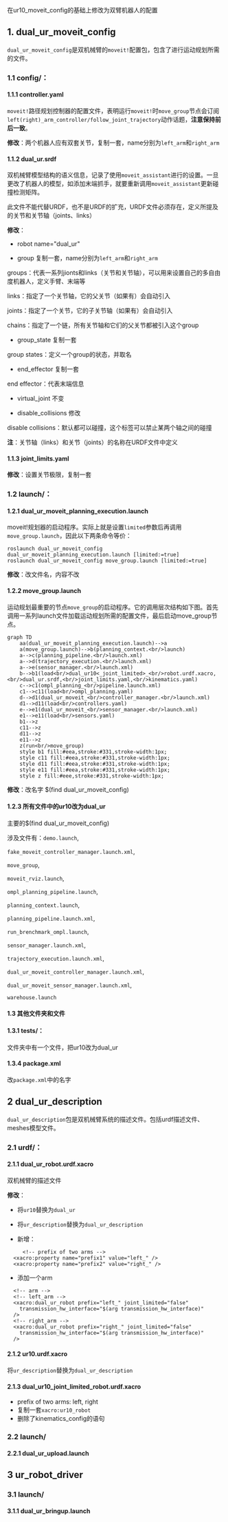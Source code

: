 在ur10_moveit_config的基础上修改为双臂机器人的配置

## 1. dual_ur_moveit_config

`dual_ur_moveit_config`是双机械臂的`moveit!`配置包，包含了进行运动规划所需的文件。

### 1.1 config/：

#### 1.1.1 controller.yaml

`moveit!`路径规划控制器的配置文件，表明运行`moveit!`时`move_group`节点会订阅`left(right)_arm_controller/follow_joint_trajectory`动作话题，**注意保持前后一致**。

**修改**：两个机器人应有双套关节，复制一套，name分别为`left_arm`和`right_arm`

#### 1.1.2 dual_ur.srdf

双机械臂模型结构的语义信息，记录了使用`moveit_assistant`进行的设置。一旦更改了机器人的模型，如添加末端抓手，就要重新调用`moveit_assistant`更新碰撞检测矩阵。

此文件不能代替URDF，也不是URDF的扩充，URDF文件必须存在，定义所提及的关节和关节轴（joints、links）

**修改**：

* robot name="dual_ur"

* group 复制一套，name分别为`left_arm`和`right_arm`

groups：代表一系列jionts和links（关节和关节轴），可以用来设置自己的多自由度机器人，定义手臂、末端等

links：指定了一个关节轴，它的父关节（如果有）会自动引入

joints：指定了一个关节，它的子关节轴（如果有）会自动引入

chains：指定了一个链，所有关节轴和它们的父关节都被引入这个group

* group_state 复制一套

group states：定义一个group的状态，并取名

* end_effector 复制一套

end effector：代表末端信息

* virtual_joint 不变

* disable_collisions 修改

disable collisions：默认都可以碰撞，这个标签可以禁止某两个轴之间的碰撞

**注**：关节轴（links）和关节（joints）的名称在URDF文件中定义

#### 1.1.3 joint_limits.yaml

**修改**：设置关节极限，复制一套

### 1.2 launch/：

#### 1.2.1 dual_ur_moveit_planning_execution.launch

moveit!规划器的启动程序。实际上就是设置`limited`参数后再调用`move_group.launch`，因此以下两条命令等价：

```shell
roslaunch dual_ur_moveit_config dual_ur_moveit_planning_execution.launch [limited:=true]
roslaunch dual_ur_moveit_config move_group.launch [limited:=true]
```

**修改**：改文件名，内容不改

#### 1.2.2 move_group.launch

运动规划最重要的节点`move_group`的启动程序。它的调用层次结构如下图。首先调用一系列launch文件加载运动规划所需的配置文件，最后启动move_group节点。

```mermaid
graph TD
	aa(dual_ur_moveit_planning_execution.launch)-->a
	a(move_group.launch)-->b(planning_context.<br/>launch)
	a-->c(planning_pipeline.<br/>launch.xml)
	a-->d(trajectory_execution.<br/>launch.xml)
	a-->e(sensor_manager.<br/>launch.xml)
	b-->b1(load<br/>dual_ur10<_joint_limited>_<br/>robot.urdf.xacro,<br/>dual_ur.srdf,<br/>joint_limits.yaml,<br/>kinematics.yaml)
	c-->c1(ompl_planning_<br/>pipeline.launch.xml)
	c1-->c11(load<br/>ompl_planning.yaml)
	d-->d1(dual_ur_moveit_<br/>controller_manager.<br/>launch.xml)
	d1-->d11(load<br/>controllers.yaml)
	e-->e1(dual_ur_moveit_<br/>sensor_manager.<br/>launch.xml)
	e1-->e11(load<br/>sensors.yaml)
	b1-->z
	c11-->z
	d11-->z
	e11-->z
	z(run<br/>move_group)
	style b1 fill:#eea,stroke:#331,stroke-width:1px;
	style c11 fill:#eea,stroke:#331,stroke-width:1px;
	style d11 fill:#eea,stroke:#331,stroke-width:1px;
	style e11 fill:#eea,stroke:#331,stroke-width:1px;
	style z fill:#eee,stroke:#331,stroke-width:1px;

```

**修改**：改名字 $(find dual_ur_moveit_config)

#### 1.2.3 所有文件中的ur10改为dual_ur

主要的$(find dual_ur_moveit_config)

涉及文件有：`demo.launch`, 

`fake_moveit_controller_manager.launch.xml`, 

`move_group`, 

`moveit_rviz.launch`, 

`ompl_planning_pipeline.launch`, 

`planning_context.launch`, 

`planning_pipeline.launch.xml`, 

`run_brenchmark_ompl.launch`, 

`sensor_manager.launch.xml`, 

`trajectory_execution.launch.xml`, 

`dual_ur_moveit_controller_manager.launch.xml`, 

`dual_ur_moveit_sensor_manager.launch.xml`, 

`warehouse.launch`

#### 1.3 其他文件夹和文件

#### 1.3.1 tests/：

文件夹中有一个文件，把ur10改为dual_ur

#### 1.3.4 package.xml

改`package.xml`中的名字



## 2 dual_ur_description

`dual_ur_description`包是双机械臂系统的描述文件。包括urdf描述文件、meshes模型文件。

### 2.1 urdf/：

#### 2.1.1 dual_ur_robot.urdf.xacro

双机械臂的描述文件

**修改**：

* 将`ur10`替换为`dual_ur`

* 将`ur_description`替换为`dual_ur_description`

* 新增：

```
     <!-- prefix of two arms -->
  <xacro:property name="prefix1" value="left_" />
  <xacro:property name="prefix2" value="right_" /> 
```

* 添加一个arm

```
  <!-- arm -->
  <!-- left_arm -->
  <xacro:dual_ur_robot prefix="left_" joint_limited="false"
    transmission_hw_interface="$(arg transmission_hw_interface)"
  />
  <!-- right_arm -->
  <xacro:dual_ur_robot prefix="right_" joint_limited="false"
    transmission_hw_interface="$(arg transmission_hw_interface)"
  />
```



#### 2.1.2 ur10.urdf.xacro

将`ur_description`替换为`dual_ur_description`

#### 2.1.3 dual_ur10_joint_limited_robot.urdf.xacro

* prefix of two arms: left, right
* 复制一套`xacro:ur10_robot`
* 删除了kinematics_config的语句

### 2.2 launch/

#### 2.2.1 dual_ur_upload.launch



## 3 ur_robot_driver

### 3.1 launch/

#### 3.1.1 dual_ur_bringup.launch